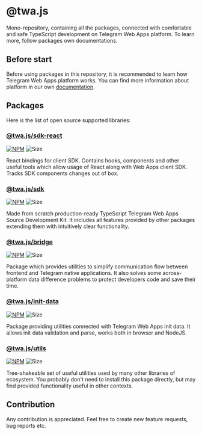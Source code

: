 # @twa.js

Mono-repository, containing all the packages, connected with comfortable and
safe TypeScript development on Telegram Web Apps platform. To learn more,
follow packages own documentations.

## Before start

Before using packages in this repository, it is recommended to learn
how Telegram Web Apps platform works. You can find more information about
platform in our own [documentation](https://telegram-web-apps.github.io/twa/).

## Packages

Here is the list of open source supported libraries:

### [@twa.js/sdk-react](packages/sdk-react)

[sdk-react-npm-badge]: https://img.shields.io/npm/v/@twa.js/sdk-react.svg

[sdk-react-npm-link]: https://npmjs.com/package/@twa.js/sdk-react

[sdk-react-size-badge]: https://img.shields.io/bundlephobia/minzip/@twa.js/sdk-react

[![NPM][sdk-react-npm-badge]][sdk-react-npm-link]
![Size][sdk-react-size-badge]

React bindings for client SDK. Contains hooks, components and other
useful tools which allow usage of React along with Web Apps client SDK.
Tracks SDK components changes out of box.

### [@twa.js/sdk](packages/sdk)

[sdk-npm-badge]: https://img.shields.io/npm/v/@twa.js/sdk?logo=npm

[sdk-npm-link]: https://npmjs.com/package/@twa.js/sdk

[sdk-size-badge]: https://img.shields.io/bundlephobia/minzip/@twa.js/sdk

[![NPM][sdk-npm-badge]][sdk-npm-link]
![Size][sdk-size-badge]

Made from scratch production-ready TypeScript Telegram Web Apps
Source Development Kit. It includes all features provided
by other packages extending them with intuitively clear 
functionality.

### [@twa.js/bridge](packages/bridge)

[bridge-npm-badge]: https://img.shields.io/npm/v/@twa.js/bridge?logo=npm

[bridge-npm-link]: https://npmjs.com/package/@twa.js/bridge

[bridge-size-badge]: https://img.shields.io/bundlephobia/minzip/@twa.js/bridge

[![NPM][bridge-npm-badge]][bridge-npm-link]
![Size][bridge-size-badge]

Package which provides utilities to simplify communication flow between
frontend and Telegram native applications. It also solves some across-platform
data difference problems to protect developers code and save their time.

### [@twa.js/init-data](packages/init-data)

[init-data-npm-badge]: https://img.shields.io/npm/v/@twa.js/init-data?logo=npm

[init-data-npm-link]: https://npmjs.com/package/@twa.js/init-data

[init-data-size-badge]: https://img.shields.io/bundlephobia/minzip/@twa.js/init-data

[![NPM][init-data-npm-badge]][init-data-npm-link]
![Size][init-data-size-badge]

Package providing utilities connected with Telegram Web Apps init data. It
allows init data validation and parse, works both in browser and NodeJS.

### [@twa.js/utils](packages/utils)

[utils-npm-badge]: https://img.shields.io/npm/v/@twa.js/utils?logo=npm

[utils-npm-link]: https://npmjs.com/package/@twa.js/utils

[utils-size-badge]: https://img.shields.io/bundlephobia/minzip/@twa.js/utils

[![NPM][utils-npm-badge]][utils-npm-link]
![Size][utils-size-badge]

Tree-shakeable set of useful utilities used by many other libraries of
ecosystem. You probably don't need to install this package directly, but may
find provided functionality useful in other contexts.

## Contribution

Any contribution is appreciated. Feel free to create new feature requests, bug
reports etc.

